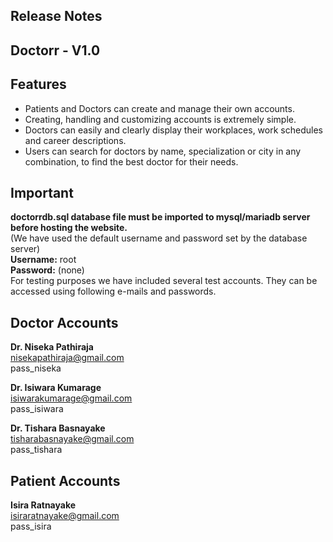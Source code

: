 Release Notes
-----------------------------
Doctorr - V1.0
-----------------------------

Features
-----------------------------
- Patients and Doctors can create and manage their own accounts.
- Creating, handling and customizing accounts is extremely simple.
- Doctors can easily and clearly display their workplaces, work schedules and career descriptions.
- Users can search for doctors by name, specialization or city in any combination, to find the best doctor for their needs.

Important
-----------------------------
**doctorrdb.sql database file must be imported to mysql/mariadb server before hosting the website.**<br/>
(We have used the default username and password set by the database server)<br/>
**Username:** root<br/>
**Password:** (none)<br/>
For testing purposes we have included several test accounts. They can be accessed using following e-mails and passwords.

Doctor Accounts
-----------------------------
**Dr. Niseka Pathiraja**<br/>
nisekapathiraja@gmail.com<br/>
pass_niseka

**Dr. Isiwara Kumarage**<br/>
isiwarakumarage@gmail.com<br/>
pass_isiwara

**Dr. Tishara Basnayake**<br/>
tisharabasnayake@gmail.com<br/>
pass_tishara

Patient Accounts
------------------------------
**Isira Ratnayake**<br/>
isiraratnayake@gmail.com<br/>
pass_isira
